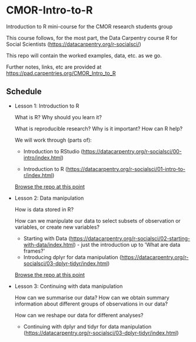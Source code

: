 # CMOR-Intro-to-R
Introduction to R mini-course for the CMOR research students group

This course follows, for the most part, the Data Carpentry course R for Social Scientists (https://datacarpentry.org/r-socialsci/)

This repo will contain the worked examples, data, etc. as we go.

Further notes, links, etc are provided at https://pad.carpentries.org/CMOR_Intro_to_R

## Schedule

* Lesson 1: Introduction to R

  What is R? Why should you learn it?
  
  What is reproducible research? Why is it important? How can R help?
  
  We will work through (parts of):
  
  - Introduction to RStudio (https://datacarpentry.org/r-socialsci/00-intro/index.html)
  
  - Introduction to R (https://datacarpentry.org/r-socialsci/01-intro-to-r/index.html)
  
  [Browse the repo at this point](https://github.com/nek-rwl/CMOR-Intro-to-R/tree/a1ad0436cf1f35b32c5af36952219306140eec6b)

* Lesson 2: Data manipulation

  How is data stored in R?
  
  How can we manipulate our data to select subsets of observation or variables, or create new variables?
  
  - Starting with Data (https://datacarpentry.org/r-socialsci/02-starting-with-data/index.html) - just the introduction up to 'What are data frames?'
  - Introducing dplyr for data manipulation (https://datacarpentry.org/r-socialsci/03-dplyr-tidyr/index.html)
  
  [Browse the repo at this point](https://github.com/nek-rwl/CMOR-Intro-to-R/tree/f846aa656ad6ac5af57bde9c40debbc34a190eaf)

* Lesson 3: Continuing with data manipulation

  How can we summarise our data? How can we obtain summary information about different groups of observations in our data?
  
  How can we reshape our data for different analyses?
  
  - Continuing with dplyr and tidyr for data manipulation (https://datacarpentry.org/r-socialsci/03-dplyr-tidyr/index.html)
  